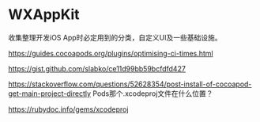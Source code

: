 # WXAppKit
收集整理开发iOS App时必定用到的分类，自定义UI及一些基础设施。 

https://guides.cocoapods.org/plugins/optimising-ci-times.html

https://gist.github.com/slabko/ce11d99bb59bcfdfd427

https://stackoverflow.com/questions/52628354/post-install-of-cocoapod-get-main-project-directly
Pods那个.xcodeproj文件在什么位置？

https://rubydoc.info/gems/xcodeproj
